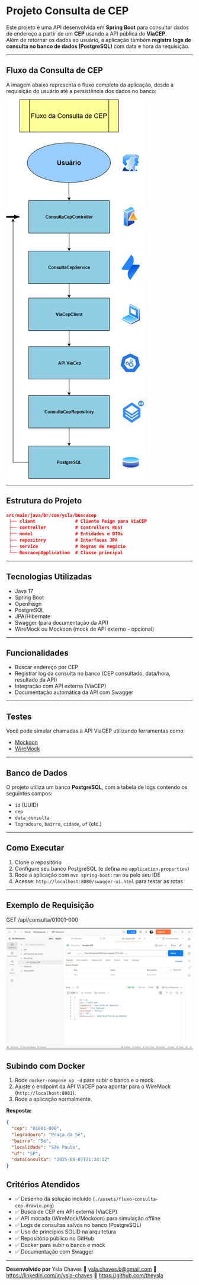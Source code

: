 # Projeto Consulta de CEP

Este projeto é uma API desenvolvida em **Spring Boot** para consultar dados de endereço a partir de um **CEP** usando a API pública do **ViaCEP**.  
Além de retornar os dados ao usuário, a aplicação também **registra logs de consulta no banco de dados (PostgreSQL)** com data e hora da requisição.

---

## Fluxo da Consulta de CEP

A imagem abaixo representa o fluxo completo da aplicação, desde a requisição do usuário até a persistência dos dados no banco:


![Fluxo da Consulta de CEP](./assets/fluxo-consulta-cep.drawio.png)

---

## Estrutura do Projeto

```json
src/main/java/br/com/ysla/buscacep
 ├── client               # Cliente Feign para ViaCEP
 ├── controller           # Controllers REST
 ├── model                # Entidades e DTOs
 ├── repository           # Interfaces JPA
 ├── service              # Regras de negócio
 └── BuscacepApplication  # Classe principal
 ```
---


## Tecnologias Utilizadas

- Java 17
- Spring Boot
- OpenFeign
- PostgreSQL
- JPA/Hibernate
- Swagger (para documentação da API)
- WireMock ou Mockoon (mock de API externo - opcional)

---

## Funcionalidades

-  Buscar endereço por CEP
-  Registrar log da consulta no banco (CEP consultado, data/hora, resultado da API)
-  Integração com API externa (ViaCEP)
-  Documentação automática da API com Swagger

---

## Testes

Você pode simular chamadas à API ViaCEP utilizando ferramentas como:

- [Mockoon](https://mockoon.com/)
- [WireMock](http://wiremock.org/)

---

## Banco de Dados

O projeto utiliza um banco **PostgreSQL**, com a tabela de logs contendo os seguintes campos:

- `id` (UUID)
- `cep`
- `data_consulta`
- `logradouro`, `bairro`, `cidade`, `uf` (etc.)

---

## Como Executar

1. Clone o repositório  
2. Configure seu banco PostgreSQL (e defina no `application.properties`)  
3. Rode a aplicação com `mvn spring-boot:run` ou pelo seu IDE  
4. Acesse: `http://localhost:8080/swagger-ui.html` para testar as rotas

---

## Exemplo de Requisição

GET /api/consulta/01001-000

![Exemplo de consulta de CEP realizada com sucesso via Postman](./assets/consultacep.png)

## Subindo com Docker

1. Rode `docker-compose up -d` para subir o banco e o mock.
2. Ajuste o endpoint da API ViaCEP para apontar para o WireMock (`http://localhost:8081`).
3. Rode a aplicação normalmente.

**Resposta:**
```json
{
  "cep": "01001-000",
  "logradouro": "Praça da Sé",
  "bairro": "Sé",
  "localidade": "São Paulo",
  "uf": "SP",
  "dataConsulta": "2025-08-07T21:34:12"
}
```
## Critérios Atendidos

- ✅ Desenho da solução incluído (`./assets/fluxo-consulta-cep.drawio.png`)
- ✅ Busca de CEP em API externa (ViaCEP)
- ✅ API mocada (WireMock/Mockoon) para simulação offline
- ✅ Logs de consultas salvos no banco (PostgreSQL)
- ✅ Uso de princípios SOLID na arquitetura
- ✅ Repositório público no GitHub
- ✅ Docker para subir o banco e mock
- ✅ Documentação com Swagger
 
--- 


**Desenvolvido por**
Ysla Chaves
📧 ysla.chaves.b@gmail.com
🔗 https://linkedin.com/in/ysla-chaves 
🔗 https://github.com/theysla
